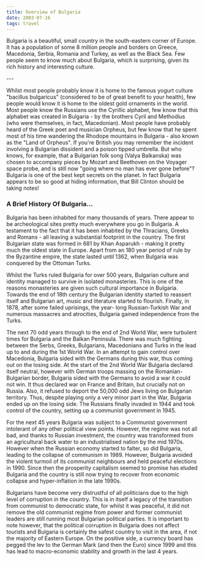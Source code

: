 ```yaml
---
title: Overview of Bulgaria
date: 2003-07-16
tags: travel
---
```

<p>Bulgaria is a beautiful, small country in the south-eastern corner of Europe. It has a population of some 8 million people and borders on Greece, Macedonia, Serbia, Romania and Turkey, as well as the Black Sea. Few people seem to know much about Bulgaria, which is surprising, given its rich history and interesting culture. </p>
---

<p>Whilst most people probably know it is home to the famous yogurt culture "bacillus bulgaricus" (considered to be of great benefit to your health), few people would know it is home to the oldest gold ornaments in the world. Most people know the Russians use the Cyrillic alphabet, few know that this alphabet was created in Bulgaria - by the brothers Cyril and Methodius (who were themselves, in fact, Macedonian). Most people have probably heard of the Greek poet and musician Orpheus, but few know that he spent most of his time wandering the Rhodope mountains in Bulgaria - also known as the "Land of Orpheus". If you're British you may remember the incident involving a Bulgarian dissident and a poison tipped umbrella. But who knows, for example, that a Bulgarian folk song (Valya Balkanska) was chosen to accompany pieces by Mozart and Beethoven on the Voyager space probe, and is still now "going where no man has ever gone before"? Bulgaria is one of the best kept secrets on the planet. In fact Bulgaria appears to be so good at hiding information, that Bill Clinton should be taking notes!</p>
<h3>A Brief History Of Bulgaria...</h3>
<p>Bulgaria has been inhabited for many thousands of years. There appear to be archeological sites pretty much everywhere you go in Bulgaria. A testament to the fact that it has been inhabited by the Thracians, Greeks and Romans - all leaving a substantial footprint in the country. The first Bulgarian state was formed in 681 by Khan Asparukh - making it pretty much the oldest state in Europe. Apart from an 180 year period of rule by the Byzantine empire, the state lasted until 1362, when Bulgaria was conquered by the Ottoman Turks.</p>
<p>Whilst the Turks ruled Bulgaria for over 500 years, Bulgarian culture and identity managed to survive in isolated monasteries. This is one of the reasons monasteries are given such cultural importance in Bulgaria. Towards the end of 18th century the Bulgarian identity started to reassert itself and Bulgarian art, music and literature started to flourish. Finally, in 1878, after some failed uprisings, the year- long Russian-Turkish War and numerous massacres and atrocities, Bulgaria gained independence from the Turks.</p>
<p>The next 70 odd years through to the end of 2nd World War, were turbulent times for Bulgaria and the Balkan Peninsula. There was much fighting between the Serbs, Greeks, Bulgarians, Macedonians and Turks in the lead up to and during the 1st World War. In an attempt to gain control over Macedonia, Bulgaria sided with the Germans during this war, thus coming out on the losing side. At the start of the 2nd World War Bulgaria declared itself neutral, however with German troops massing on the Romanian-Bulgarian border, Bulgaria sided with the Germans to avoid a war it could not win. It thus declared war on France and Britain, but crucially not on Russia. Also, it refused to deport the 50,000 odd Jews living on Bulgarian territory. Thus, despite playing only a very minor part in the War, Bulgaria ended up on the losing side. The Russians finally invaded in 1944 and took control of the country, setting up a communist government in 1945.</p>
<p>For the next 45 years Bulgaria was subject to a Communist government intolerant of any other political view points. However, the regime was not all bad, and thanks to Russian investment, the country was transformed from an agricultural back water to an industrialised nation by the mid 1970s. However when the Russian economy started to falter, so did Bulgaria, leading to the collapse of communism in 1989. However, Bulgaria avoided the violent turmoil of its communist neighbours and held peaceful elections in 1990. Since then the prosperity capitalism seemed to promise has eluded Bulgaria and the country is still now trying to recover from economic collapse and hyper-inflation in the late 1990s.</p>
<p>Bulgarians have become very distrustful of all politicians due to the high level of corruption in the country. This is in itself a legacy of the transition from communist to democratic state, for whilst it was peaceful, it did not remove the old communist regime from power and former communist leaders are still running most Bulgarian political parties. It is important to note however, that the political corruption in Bulgaria does not affect tourists and Bulgaria is certainly the safest country to visit in the area, if not the majority of Eastern Europe. On the positive side, a currency board has pegged the lev to the German Mark (and then the Euro) since 1999 and this has lead to macro-economic stability and growth in the last 4 years.</p>